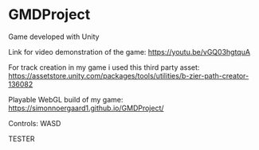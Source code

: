 # GMDProject
Game developed with Unity 


Link for video demonstration of the game:
https://youtu.be/vGQ03hgtquA


For track creation in my game i used this third party asset:
https://assetstore.unity.com/packages/tools/utilities/b-zier-path-creator-136082

Playable WebGL build of my game:
https://simonnoergaard1.github.io/GMDProject/


Controls:
WASD

TESTER
